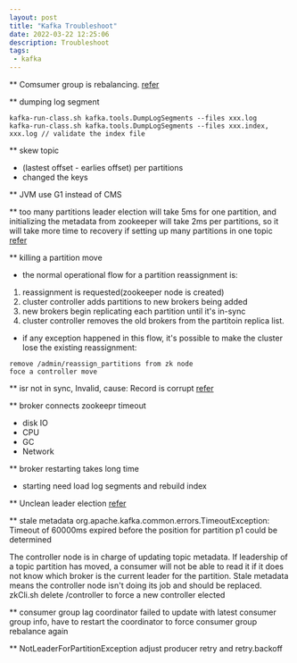 ```yaml
---
layout: post
title: "Kafka Troubleshoot"
date: 2022-03-22 12:25:06
description: Troubleshoot
tags: 
 - kafka
---
```


** Comsumer group is rebalancing.
[refer](https://medium.com/bakdata/solving-my-weird-kafka-rebalancing-problems-c05e99535435)


** dumping log segment
```
kafka-run-class.sh kafka.tools.DumpLogSegments --files xxx.log
kafka-run-class.sh kafka.tools.DumpLogSegments --files xxx.index, xxx.log // validate the index file 
```

** skew topic
- (lastest offset - earlies offset) per partitions
- changed the keys

** JVM
use G1 instead of CMS

** too many partitions
leader election will take 5ms for one partition, and initializing the metadata from zookeeper will take 2ms per partitions, so it will take more time to recovery if setting up many partitions in one topic
[refer](https://www.confluent.io/blog/how-choose-number-topics-partitions-kafka-cluster/)

** killing a partition move
- the normal operational flow for a partition reassignment is:
1. reassignment is requested(zookeeper node is created)
2. cluster controller adds partitions to new brokers being added
3. new brokers begin replicating each partition until it's in-sync
4. cluster controller removes the old brokers from the partitoin replica list.

- if any exception happened in this flow, it's possible to make the cluster lose  the existing reassignment:
```
remove /admin/reassign_partitions from zk node
foce a controller move
```

** isr not in sync,  Invalid, cause: Record is corrupt
[refer](https://stacksoft.io/blog/kafka-troubles/)

** broker connects zookeepr timeout
- disk IO
- CPU
- GC
- Network

** broker restarting takes long time
- starting need load log segments and rebuild index

** Unclean leader election
[refer](https://issues.apache.org/jira/browse/KAFKA-3410)


** stale metadata org.apache.kafka.common.errors.TimeoutException: 
Timeout of 60000ms expired before the position for partition p1 could be determined

The controller node is in charge of updating topic metadata. If leadership of a topic partition has moved, a consumer will not be able to read it if it does not know which broker is the current leader for the partition. Stale metadata means the controller node isn't doing its job and should be replaced.
zkCli.sh delete /controller to force a new controller elected

** consumer group lag 
coordinator failed to update with latest consumer group info, have to restart the coordinator to force consumer group rebalance again

** NotLeaderForPartitionException
adjust producer retry and retry.backoff
